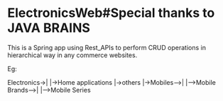 # ElectronicsWeb#Special thanks to JAVA BRAINS


This is a Spring app using Rest_APIs to perform CRUD operations in hierarchical way in any commerce websites.


Eg:

   Electronics->|
                |->Home applications
                |->others
                |->Mobiles-->|
                             |-->Mobile Brands-->|
                                                 |-->Mobile Series
                        
                
                
                
                
               
